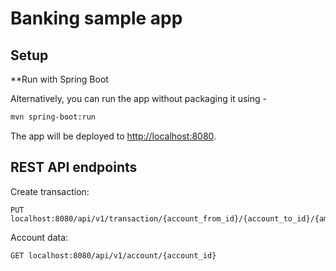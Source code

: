 
# Banking sample app

## Setup

**Run with Spring Boot

Alternatively, you can run the app without packaging it using -

```bash
mvn spring-boot:run
```

The app will be deployed to <http://localhost:8080>.

## REST API endpoints

Create transaction:
```
PUT localhost:8080/api/v1/transaction/{account_from_id}/{account_to_id}/{amount_in_cents}
```

Account data:
```
GET localhost:8080/api/v1/account/{account_id}
```
